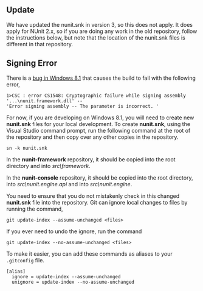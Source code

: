 ## Update

We have updated the nunit.snk in version 3, so this does not apply. It does apply for NUnit 2.x, so if you are doing any work in the old repository, follow the instructions below, but note that the location of the nunit.snk files is different in that repository.

## Signing Error

There is a [bug in Windows 8.1](http://stackoverflow.com/questions/19861961/cryptoapi-sign-verify-not-working-on-windows-8-1-how-to-debug) that causes the build to fail with the following error,

    1>CSC : error CS1548: Cryptographic failure while signing assembly '...\nunit.framework.dll' -- 
    'Error signing assembly -- The parameter is incorrect. '

For now, if you are developing on Windows 8.1, you will need to create new **nunit.snk** files for your local development. To create **nunit.snk**, using the Visual Studio command prompt, run the following command at the root of the repository and then copy over any other copies in the repository.

`sn -k nunit.snk`

In the **nunit-framework** repository, it should be copied into the root directory and into _src\framework_.

In the **nunit-console** repository, it should be copied into the root directory, into _src\nunit.engine.api_ and into _src\nunit.engine_.

You need to ensure that you do not mistakenly check in this changed **nunit.snk** file into the repository. Git can ignore local changes to files by running the command,

`git update-index --assume-unchanged <files>`

If you ever need to undo the ignore, run the command

`git update-index --no-assume-unchanged <files>`

To make it easier, you can add these commands as aliases to your `.gitconfig` file.

    [alias]
      ignore = update-index --assume-unchanged
      unignore = update-index --no-assume-unchanged
